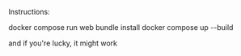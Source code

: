 Instructions:

docker compose run web bundle install
docker compose up --build

and if you're lucky, it might work 
